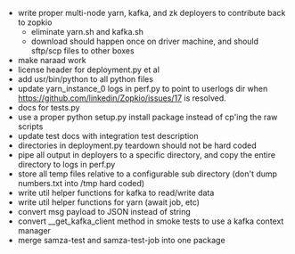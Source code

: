 * write proper multi-node yarn, kafka, and zk deployers to contribute back to zopkio 
  * eliminate yarn.sh and kafka.sh
  * download should happen once on driver machine, and should sftp/scp files to other boxes
* make naraad work
* license header for deployment.py et al
* add usr/bin/python to all python files
* update yarn_instance_0 logs in perf.py to point to userlogs dir when https://github.com/linkedin/Zopkio/issues/17 is resolved.
* docs for tests.py
* use a proper python setup.py install package instead of cp'ing the raw scripts
* update test docs with integration test description
* directories in deployment.py teardown should not be hard coded
* pipe all output in deployers to a specific directory, and copy the entire directory to logs in perf.py
* store all temp files relative to a configurable sub directory (don't dump numbers.txt into /tmp hard coded)
* write util helper functions for kafka to read/write data
* write util helper functions for yarn (await job, etc)
* convert msg payload to JSON instead of string
* convert __get_kafka_client method in smoke tests to use a kafka context manager
* merge samza-test and samza-test-job into one package
